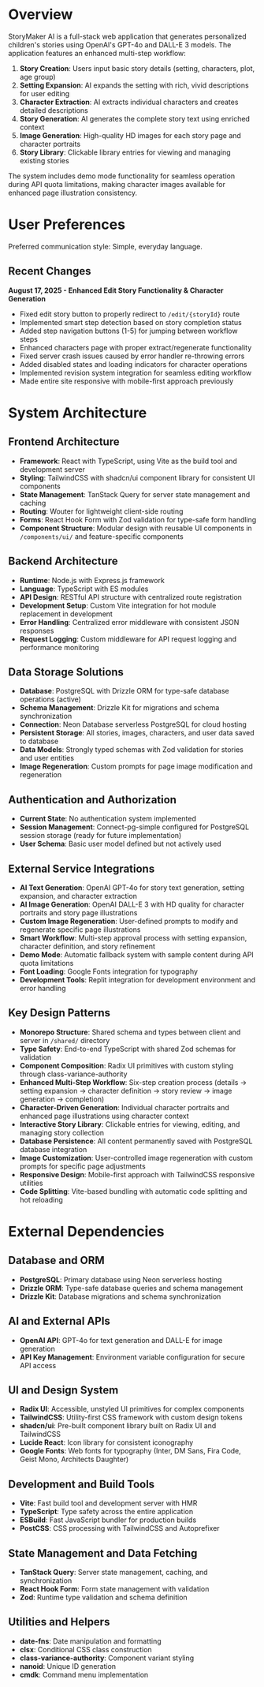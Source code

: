 # Overview

StoryMaker AI is a full-stack web application that generates personalized children's stories using OpenAI's GPT-4o and DALL-E 3 models. The application features an enhanced multi-step workflow:

1. **Story Creation**: Users input basic story details (setting, characters, plot, age group)
2. **Setting Expansion**: AI expands the setting with rich, vivid descriptions for user editing
3. **Character Extraction**: AI extracts individual characters and creates detailed descriptions
4. **Story Generation**: AI generates the complete story text using enriched context
5. **Image Generation**: High-quality HD images for each story page and character portraits
6. **Story Library**: Clickable library entries for viewing and managing existing stories

The system includes demo mode functionality for seamless operation during API quota limitations, making character images available for enhanced page illustration consistency.

# User Preferences

Preferred communication style: Simple, everyday language.

## Recent Changes

**August 17, 2025 - Enhanced Edit Story Functionality & Character Generation**
- Fixed edit story button to properly redirect to `/edit/{storyId}` route
- Implemented smart step detection based on story completion status
- Added step navigation buttons (1-5) for jumping between workflow steps
- Enhanced characters page with proper extract/regenerate functionality
- Fixed server crash issues caused by error handler re-throwing errors
- Added disabled states and loading indicators for character operations
- Implemented revision system integration for seamless editing workflow
- Made entire site responsive with mobile-first approach previously

# System Architecture

## Frontend Architecture
- **Framework**: React with TypeScript, using Vite as the build tool and development server
- **Styling**: TailwindCSS with shadcn/ui component library for consistent UI components
- **State Management**: TanStack Query for server state management and caching
- **Routing**: Wouter for lightweight client-side routing
- **Forms**: React Hook Form with Zod validation for type-safe form handling
- **Component Structure**: Modular design with reusable UI components in `/components/ui/` and feature-specific components

## Backend Architecture
- **Runtime**: Node.js with Express.js framework
- **Language**: TypeScript with ES modules
- **API Design**: RESTful API structure with centralized route registration
- **Development Setup**: Custom Vite integration for hot module replacement in development
- **Error Handling**: Centralized error middleware with consistent JSON responses
- **Request Logging**: Custom middleware for API request logging and performance monitoring

## Data Storage Solutions
- **Database**: PostgreSQL with Drizzle ORM for type-safe database operations (active)
- **Schema Management**: Drizzle Kit for migrations and schema synchronization
- **Connection**: Neon Database serverless PostgreSQL for cloud hosting
- **Persistent Storage**: All stories, images, characters, and user data saved to database
- **Data Models**: Strongly typed schemas with Zod validation for stories and user entities
- **Image Regeneration**: Custom prompts for page image modification and regeneration

## Authentication and Authorization
- **Current State**: No authentication system implemented
- **Session Management**: Connect-pg-simple configured for PostgreSQL session storage (ready for future implementation)
- **User Schema**: Basic user model defined but not actively used

## External Service Integrations
- **AI Text Generation**: OpenAI GPT-4o for story text generation, setting expansion, and character extraction
- **AI Image Generation**: OpenAI DALL-E 3 with HD quality for character portraits and story page illustrations
- **Custom Image Regeneration**: User-defined prompts to modify and regenerate specific page illustrations
- **Smart Workflow**: Multi-step approval process with setting expansion, character definition, and story refinement
- **Demo Mode**: Automatic fallback system with sample content during API quota limitations
- **Font Loading**: Google Fonts integration for typography
- **Development Tools**: Replit integration for development environment and error handling

## Key Design Patterns
- **Monorepo Structure**: Shared schema and types between client and server in `/shared/` directory
- **Type Safety**: End-to-end TypeScript with shared Zod schemas for validation
- **Component Composition**: Radix UI primitives with custom styling through class-variance-authority
- **Enhanced Multi-Step Workflow**: Six-step creation process (details → setting expansion → character definition → story review → image generation → completion)
- **Character-Driven Generation**: Individual character portraits and enhanced page illustrations using character context
- **Interactive Story Library**: Clickable entries for viewing, editing, and managing story collection
- **Database Persistence**: All content permanently saved with PostgreSQL database integration
- **Image Customization**: User-controlled image regeneration with custom prompts for specific page adjustments
- **Responsive Design**: Mobile-first approach with TailwindCSS responsive utilities
- **Code Splitting**: Vite-based bundling with automatic code splitting and hot reloading

# External Dependencies

## Database and ORM
- **PostgreSQL**: Primary database using Neon serverless hosting
- **Drizzle ORM**: Type-safe database queries and schema management
- **Drizzle Kit**: Database migrations and schema synchronization

## AI and External APIs
- **OpenAI API**: GPT-4o for text generation and DALL-E for image generation
- **API Key Management**: Environment variable configuration for secure API access

## UI and Design System
- **Radix UI**: Accessible, unstyled UI primitives for complex components
- **TailwindCSS**: Utility-first CSS framework with custom design tokens
- **shadcn/ui**: Pre-built component library built on Radix UI and TailwindCSS
- **Lucide React**: Icon library for consistent iconography
- **Google Fonts**: Web fonts for typography (Inter, DM Sans, Fira Code, Geist Mono, Architects Daughter)

## Development and Build Tools
- **Vite**: Fast build tool and development server with HMR
- **TypeScript**: Type safety across the entire application
- **ESBuild**: Fast JavaScript bundler for production builds
- **PostCSS**: CSS processing with TailwindCSS and Autoprefixer

## State Management and Data Fetching
- **TanStack Query**: Server state management, caching, and synchronization
- **React Hook Form**: Form state management with validation
- **Zod**: Runtime type validation and schema definition

## Utilities and Helpers
- **date-fns**: Date manipulation and formatting
- **clsx**: Conditional CSS class construction
- **class-variance-authority**: Component variant styling
- **nanoid**: Unique ID generation
- **cmdk**: Command menu implementation